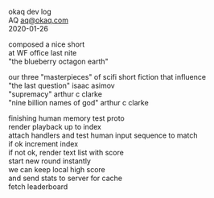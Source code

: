 okaq dev log  
AQ <aq@okaq.com>  
2020-01-26  

composed a nice short  
at WF office last nite  
"the blueberry octagon earth"  

our three "masterpieces" of scifi short fiction that influence  
"the last question"  isaac asimov  
"supremacy"  arthur c clarke  
"nine billion names of god"  arthur c clarke  

finishing human memory test proto  
render playback up to index  
attach handlers and test human input sequence to match  
if ok increment index  
if not ok, render text list with score  
start new round instantly  
we can keep local high score  
and send stats to server for cache  
fetch leaderboard  


